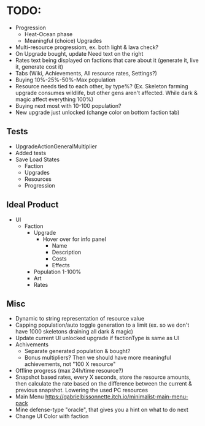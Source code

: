 # TODO:

* Progression
  * Heat-Ocean phase
  * Meaningful (choice) Upgrades
* Multi-resource progressiom, ex. both light & lava check?  
* On Upgrade bought, update Need text on the right
* Rates text being displayed on factions that care about it (generate it, live it, generate cost it)
* Tabs (Wiki, Achievements, All resource rates, Settings?)
* Buying 10%-25%-50%-Max population
* Resource needs tied to each other, by type%? (Ex. Skeleton farming upgrade consumes wildlife, but other gens aren't affected. While dark & magic affect everything 100%)
* Buying next most with 10-100 population?
* New upgrade just unlocked (change color on bottom faction tab)

## Tests

* UpgradeActionGeneralMultiplier
* Added tests
* Save Load States
  * Faction
  * Upgrades
  * Resources
  * Progression

## Ideal Product

* UI
  * Faction
    * Upgrade
      * Hover over for info panel
        * Name
        * Description
        * Costs
        * Effects
    * Population 1-100%
    * Art
    * Rates

## Misc

* Dynamic to string representation of resource value
* Capping population/auto toggle generation to a limit (ex. so we don't have 1000 skeletons draining all dark & magic)
* Update current UI unlocked upgrade if factionType is same as UI
* Achivements
  * Separate generated population & bought?
  * Bonus multipliers? Then we should have more meaningful achievements, not "100 X resource"
* Offline progress (max 24h/time resource?) 
* Snapshot based rates, every X seconds, store the resource amounts, then calculate the rate based on the difference between the current & previous snapshot. Lowering the used PC resources
* Main Menu https://gabrielbissonnette.itch.io/minimalist-main-menu-pack
* Mine defense-type "oracle", that gives you a hint on what to do next
* Change UI Color with faction